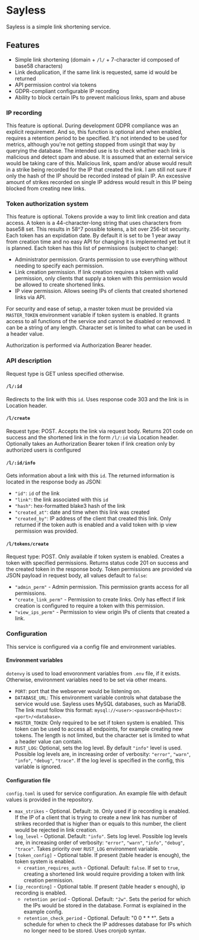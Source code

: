 # Sayless

Sayless is a simple link shortening service.

## Features

- Simple link shortening (domain + `/l/` + 7-character id composed of base58 characters)
- Link deduplication, if the same link is requested, same id would be returned
- API permission control via tokens
- GDPR-compliant configurable IP recording
- Ability to block certain IPs to prevent malicious links, spam and abuse

### IP recording

This feature is optional. During development GDPR compliance was an explicit requirement. And so, this function is optional and when enabled, requires a retention period to be specified. It's not intended to be used for metrics, although you're not getting stopped from usingit that way by querying the database. The intended use is to check whether each link is malicious and detect spam and abuse. It is assumed that an external service would be taking care of this. Malicious link, spam and/or abuse would result in a strike being recorded for the IP that created the link. I am still not sure if only the hash of the IP should be recorded instead of plain IP. An excessive amount of strikes recorded on single IP address would result in this IP being blocked from creating new links.

### Token authorization system

This feature is optional. Tokens provide a way to limit link creation and data access. A token is a 44-character-long string that uses characters from base58 set. This results in 58^7 possible tokens, a bit over 256-bit security. Each token has an expidation date. By default it is set to be 1 year away from creation time and no easy API for changing it is implemented yet but it is planned. Each token has this list of permissions (subject to change):

- Administrator permission. Grants permission to use everything without needing to specify each permission.
- Link creation permission. If link creation requires a token with valid permission, only clients that supply a token with this permission would be allowed to create shortened links.
- IP view permission. Allows seeing IPs of clients that created shortened links via API.

For security and ease of setup, a master token must be provided via `MASTER_TOKEN` environment variable if token system is enabled. It grants access to all functions of the service and cannot be disabled or removed. It can be a string of any length. Character set is limited to what can be used in a header value.

Authorization is performed via Authorization Bearer header.

### API description

Request type is GET unless specified otherwise.

#### `/l/:id`

Redirects to the link with this `id`. Uses response code 303 and the link is in Location header.

#### `/l/create`

Request type: POST. Accepts the link via request body. Returns 201 code on success and the shortened link in the form `/l/:id` via Location header. Optionally takes an Authorization Bearer token if link creation only by authorized users is configured

#### `/l/:id/info`

Gets information about a link with this `id`. The returned information is located in the response body as JSON:

- `"id"`: `id` of the link
- `"link"`: the link associated with this `id`
- `"hash"`: hex-formatted blake3 hash of the link
- `"created_at"`: date and time when this link was created
- `"created_by"`: IP address of the client that created this link. Only returned if the token auth is enabled and a valid token with ip view permission was provided.

#### `/l/tokens/create`

Request type: POST. Only available if token system is enabled. Creates a token with specified permissions. Returns status code 201 on success and the created token in the response body. Token permissions are provided via JSON payload in request body, all values default to `false`:

- `"admin_perm"` - Admin permission. This permission grants access for all permissions.
- `"create_link_perm"` - Permission to create links. Only has effect if link creation is configured to require a token with this permission.
- `"view_ips_perm"` - Permission to view origin IPs of clients that created a link.

### Configuration

This service is configured via a config file and environment variables.

#### Environment variables

`dotenvy` is used to load envoronment variables from `.env` file, if it exists. Otherwise, environment variables need to be set via other means.

- `PORT`: port that the webserver would be listening on.
- `DATABASE_URL`: This environment variable controls what database the service would use. Sayless uses MySQL databases, such as MariaDB. The link must follow this format: `mysql://<user>:<password>@<host>:<port>/<database>`.
- `MASTER_TOKEN`: Only required to be set if token system is enabled. This token can be used to access all endpoints, for example creating new tokens. The length is not limited, but the character set is limited to what a header value can contain.
- `RUST_LOG`: Optional, sets the log level. By default `"info"` level is used. Possible log levels are, in increasing order of verbosity: `"error"`, `"warn"`, `"info"`, `"debug"`, `"trace"`. If the log level is specified in the config, this variable is ignored.

#### Configuration file

`config.toml` is used for service configuration. An example file with default values is provided in the repository.

- `max_strikes` - Optional. Default: `30`. Only used if ip recording is enabled. If the IP of a client that is trying to create a new link has number of strikes recorded that is higher than or equals to this number, the client would be rejected in link creation.
- `log_level` - Optional. Default: `"info"`. Sets log level. Possible log levels are, in increasing order of verbosity: `"error"`, `"warn"`, `"info"`, `"debug"`, `"trace"`. Takes priority over `RUST_LOG` environment variable.
- `[token_config]` - Optional table. If present (table header is enough), the token system is enabled.
  - `creation_requires_auth` - Optional. Default: `false`. If set to `true`, creating a shortened link would require providing a token with link creation permission.
- `[ip_recording]` - Optional table. If present (table header s enough), ip recording is enabled.
  - `retention period` - Optional. Default: `"2w"`. Sets the period for which the IPs would be stored in the database. Format is explained in the example config.
  - `retention_check_period` - Optional. Default: "0 0 * * *". Sets a schedule for when to check the IP addresses database for IPs which no longer need to be stored. Uses cronjob syntax.
